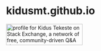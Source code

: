# kidusmt.github.io

<a href="https://stackexchange.com/users/7980045/kidus-tekeste"><img src="https://stackexchange.com/users/flair/7980045.png" width="208" height="58" alt="profile for Kidus Tekeste on Stack Exchange, a network of free, community-driven Q&amp;A sites" title="profile for Kidus Tekeste on Stack Exchange, a network of free, community-driven Q&amp;A sites" /></a>
